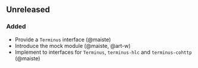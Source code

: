 ## Unreleased

### Added

- Provide a `Terminus` interface (@maiste)
- Introduce the mock module (@maiste, @art-w)
- Implement to interfaces for `Terminus`, `terminus-hlc` and  `terminus-cohttp` (@maiste)
